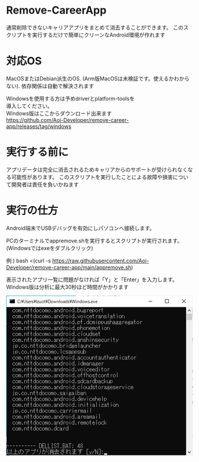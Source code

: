 # Remove-CareerApp

通常削除できないキャリアアプリをまとめて消去することができます。
このスクリプトを実行するだけで簡単にクリーンなAndroid環境が作れます

# 対応OS

MacOSまたはDebian派生のOS. 
(Arm版MacOSは未検証です。使えるかわからない). 
依存関係は自動で解決されます  

Windowsを使用する方は予めdriverとplatform-toolsを  
導入してください。  
Windows版はここからダウンロード出来ます  
https://github.com/Aoi-Developer/remove-career-app/releases/tag/windows

# 実行する前に

アプリデータは完全に消去されるためキャリアからのサポートが受けられなくなる可能性があります。
このスクリプトを実行したことによる故障や損害について開発者は責任を負いかねます

# 実行の仕方

Android端末でUSBデバッグを有効にしパソコンへ接続します。

PCのターミナルでappremove.shを実行するとスクリプトが実行されます。  
(Windowsではexeをダブルクリック)

例:) bash <(curl -s https://raw.githubusercontent.com/Aoi-Developer/remove-career-app/main/appremove.sh)

表示されたアプリ一覧に問題がなければ「Y」と「Enter」を入力します。  
Windows版は分析に最大30秒ほど時間がかかります

![test](Docs/Windows.png)
